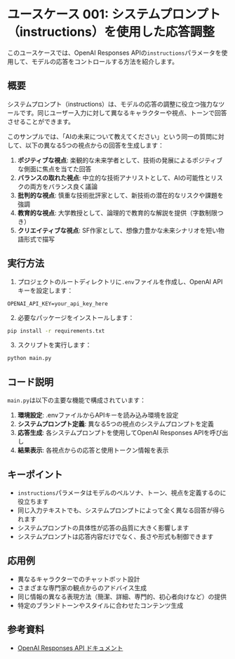 # ユースケース 001: システムプロンプト（instructions）を使用した応答調整

このユースケースでは、OpenAI Responses APIの`instructions`パラメータを使用して、モデルの応答をコントロールする方法を紹介します。

## 概要

システムプロンプト（instructions）は、モデルの応答の調整に役立つ強力なツールです。同じユーザー入力に対して異なるキャラクターや視点、トーンで回答させることができます。

このサンプルでは、「AIの未来について教えてください」という同一の質問に対して、以下の異なる5つの視点からの回答を生成します：

1. **ポジティブな視点**: 楽観的な未来学者として、技術の発展によるポジティブな側面に焦点を当てた回答
2. **バランスの取れた視点**: 中立的な技術アナリストとして、AIの可能性とリスクの両方をバランス良く議論
3. **批判的な視点**: 慎重な技術批評家として、新技術の潜在的なリスクや課題を強調
4. **教育的な視点**: 大学教授として、論理的で教育的な解説を提供（字数制限つき）
5. **クリエイティブな視点**: SF作家として、想像力豊かな未来シナリオを短い物語形式で描写

## 実行方法

1. プロジェクトのルートディレクトリに`.env`ファイルを作成し、OpenAI APIキーを設定します：

```
OPENAI_API_KEY=your_api_key_here
```

2. 必要なパッケージをインストールします：

```bash
pip install -r requirements.txt
```

3. スクリプトを実行します：

```bash
python main.py
```

## コード説明

`main.py`は以下の主要な機能で構成されています：

1. **環境設定**: .envファイルからAPIキーを読み込み環境を設定
2. **システムプロンプト定義**: 異なる5つの視点のシステムプロンプトを定義
3. **応答生成**: 各システムプロンプトを使用してOpenAI Responses APIを呼び出し
4. **結果表示**: 各視点からの応答と使用トークン情報を表示

## キーポイント

- `instructions`パラメータはモデルのペルソナ、トーン、視点を定義するのに役立ちます
- 同じ入力テキストでも、システムプロンプトによって全く異なる回答が得られます
- システムプロンプトの具体性が応答の品質に大きく影響します
- システムプロンプトは応答内容だけでなく、長さや形式も制御できます

## 応用例

- 異なるキャラクターでのチャットボット設計
- さまざまな専門家の観点からのアドバイス生成
- 同じ情報の異なる表現方法（簡潔、詳細、専門的、初心者向けなど）の提供
- 特定のブランドトーンやスタイルに合わせたコンテンツ生成

## 参考資料

- [OpenAI Responses API ドキュメント](https://platform.openai.com/docs/api-reference/responses)